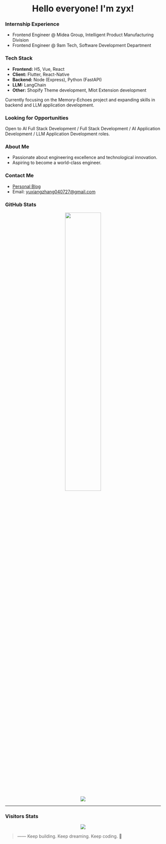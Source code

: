 <h1 align="center">Hello everyone! I'm zyx!</h1>

### Internship Experience

- Frontend Engineer @ Midea Group, Intelligent Product Manufacturing Division
- Frontend Engineer @ 9am Tech, Software Development Department

### Tech Stack

- **Frontend:** H5, Vue, React  
- **Client:** Flutter, React-Native  
- **Backend:** Node (Express), Python (FastAPI)  
- **LLM:** LangChain
- **Other:** Shopify Theme development, MIot Extension development

Currently focusing on the Memory-Echoes project and expanding skills in backend and LLM application development.

### Looking for Opportunities

Open to AI Full Stack Development / Full Stack Development / AI Application Development / LLM Application Development roles.

### About Me

- Passionate about engineering excellence and technological innovation.
- Aspiring to become a world-class engineer.

### Contact Me

- [Personal Blog](https://zjtdzyx.xyz/)
- Email: yuxiangzhang040727@gmail.com

### GitHub Stats

<p align="center">
  <img src="https://github-readme-stats.vercel.app/api?username=zjtdzyx&show_icons=true&theme=radical" width="48%" />
</p>

<p align="center">
  <img src="https://github-readme-activity-graph.vercel.app/graph?username=zjtdzyx&theme=react-dark" />
</p>

---

### Visitors Stats

<p align="center">
  <img src="https://komarev.com/ghpvc/?username=zjtdzyx&style=flat-square&color=blue" />
</p>

> —— Keep building. Keep dreaming. Keep coding. 🚀